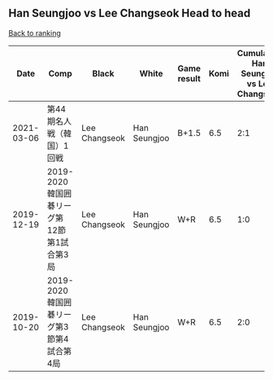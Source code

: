 ## Han Seungjoo vs Lee Changseok Head to head

[Back to ranking](../../index.md)




| **Date** | **Comp** | **Black** | **White** | **Game result** | **Komi** | **Cumulative Han Seungjoo vs Lee Changseok** | **Han Seungjoo streak** | **Lee Changseok streak** | 
| --- | --- | --- | --- | --- | --- | --- | --- | --- |
| 2021-03-06 | 第44期名人戦（韓国）1回戦 | Lee Changseok | Han Seungjoo | B+1.5 | 6.5 | 2:1 | 0 | 1 | 
| 2019-12-19 | 2019-2020韓国囲碁リーグ第12節第1試合第3局 | Lee Changseok | Han Seungjoo | W+R | 6.5 | 1:0 | 1 | 0 | 
| 2019-10-20 | 2019-2020韓国囲碁リーグ第3節第4試合第4局 | Lee Changseok | Han Seungjoo | W+R | 6.5 | 2:0 | 2 | 0 |




